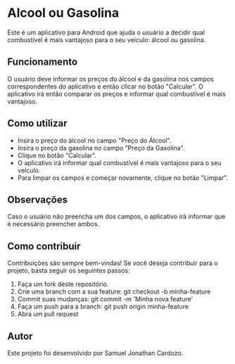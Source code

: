<h1>Alcool ou Gasolina</h1>
<p>Este é um aplicativo para Android que ajuda o usuário a decidir qual combustível é mais vantajoso para o seu veículo: álcool ou gasolina.</p>
<h2>Funcionamento</h2>
<p>O usuário deve informar os preços do álcool e da gasolina nos campos correspondentes do aplicativo e então clicar no botão "Calcular". O aplicativo irá então comparar os preços e informar qual combustível é mais vantajoso.</p>
<h2>Como utilizar</h2>
<ul>
    <li>Insira o preço do álcool no campo "Preço do Álcool".</li>
    <li>Insira o preço da gasolina no campo "Preço da Gasolina".</li>
    <li>Clique no botão "Calcular".</li>
    <li>O aplicativo irá informar qual combustível é mais vantajoso para o seu veículo.</li>
    <li>Para limpar os campos e começar novamente, clique no botão "Limpar".</li>
</ul>
<h2>Observações</h2>
<p>Caso o usuário não preencha um dos campos, o aplicativo irá informar que é necessário preencher ambos.</p>
<h2>Como contribuir</h2>
<p>Contribuições são sempre bem-vindas! Se você deseja contribuir para o projeto, basta seguir os seguintes passos:</p>
<ol>
  <li>Faça um fork deste repositório.</li>
  <li>Crie uma branch com a sua feature: git checkout -b minha-feature</li>
  <li>Commit suas mudanças: git commit -m 'Minha nova feature'</li>
  <li>Faça um push para a branch: git push origin minha-feature</li>
  <li>Abra um pull request</li>
</ol>
<h2>Autor</h2>
<p>Este projeto foi desenvolvido por Samuel Jonathan Cardozo.</p>
